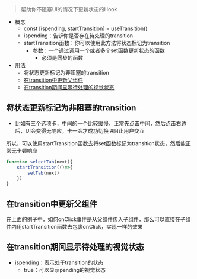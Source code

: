 
>帮助你不阻塞UI的情况下更新状态的Hook

- 概念
	- const [ispending, startTransition] = useTransition()
	- ispending：告诉你是否存在待处理的transition
	- startTransition函数：你可以使用此方法将状态标记为transition
		- 参数：一个通过调用一个或者多个set函数更新状态的函数
			- 必须是**同步**的函数
- 用法
	- 将状态更新标记为非阻塞的transition
	- [在transition中更新父组件](#在transition中更新父组件)
	- [在transition期间显示待处理的视觉状态](#在transition期间显示待处理的视觉状态)




## 将状态更新标记为非阻塞的transition

- 比如有三个选项卡，中间的一个比较缓慢，正常先点击中间，然后点击右边后，UI会变得无响应，卡一会才成功切换 #阻止用户交互

所以，可以使用startTransition函数去将set函数标记为transition状态，然后能正常无卡顿响应

```jsx
function selectTab(next){
	startTransition(()=>{
		setTab(next)
	})
}
```

## 在transition中更新父组件

在上面的例子中，如何onClick事件是从父组件传入子组件，那么可以直接在子组件内用startTransition函数去包裹onClick，实现一样的效果

## 在transition期间显示待处理的视觉状态

- ispending：表示处于transition的状态
	- true：可以显示pending的视觉状态

